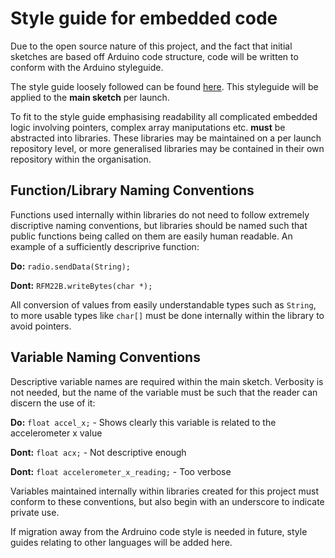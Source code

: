 # Style guide for embedded code

Due to the open source nature of this project, and the fact that initial sketches are based off Arduino code structure, code will be written to conform with the Arduino styleguide.

The style guide loosely followed can be found [here](https://www.arduino.cc/en/Reference/StyleGuide). This styleguide will be applied to the __main sketch__ per launch.

To fit to the style guide emphasising readability all complicated embedded logic involving pointers, complex array maniputations etc. __must__ be abstracted into libraries. 
These libraries may be maintained on a per launch repository level, or more generalised libraries may be contained in their own repository within the organisation.

## Function/Library Naming Conventions
Functions used internally within libraries do not need to follow extremely discriptive naming conventions, but libraries should be named such that public functions being called on them are easily human readable.
An example of a sufficiently descriprive function:

__Do:__ `radio.sendData(String);`

__Dont:__ `RFM22B.writeBytes(char *);`

All conversion of values from easily understandable types such as `String`, to more usable types like `char[]` must be done internally within the library to avoid pointers.

## Variable Naming Conventions
Descriptive variable names are required within the main sketch. Verbosity is not needed, but the name of the variable must be such that the reader can discern the use of it:

__Do:__ `float accel_x;`   - Shows clearly this variable is related to the accelerometer x value

__Dont:__ `float acx;`   - Not descriptive enough

__Dont:__ `float accelerometer_x_reading;`   - Too verbose


Variables maintained internally within libraries created for this project must conform to these conventions, but also begin with an underscore to indicate private use.

If migration away from the Ardruino code style is needed in future, style guides relating to other languages will be added here.
